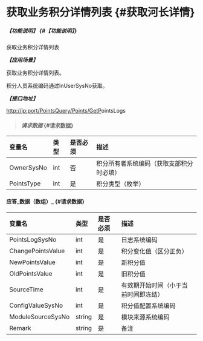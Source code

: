 # 获取业务积分详情列表 {#获取河长详情}

##### _【功能说明】_ {#【功能说明】}

获取业务积分详情列表

_**【应用场景】**_

获取业务积分详情列表。

积分人员系统编码通过InUserSysNo获取。

_**【接口地址】**_

[http://ip:port/PointsQuery/Points/GetP](http://ip:port/HMQuery/RiverMaster/GetRiverMasterByRiverMasterSysNo)ointsLogs

> #### _请求数据_ {#请求数据}

| 变量名 | 类型 | 是否必须 | 描述 |
| :--- | :--- | :--- | :--- |
| OwnerSysNo | int | 否 | 积分所有者系统编码（获取支部积分时必填） |
| PointsType | int | 是 | 积分类型（枚举） |

#### 应答_数据（数组）_ {#请求数据}

| 变量名 | 类型 | 是否必须 | 描述 |
| :--- | :--- | :--- | :--- |
| PointsLogSysNo | int | 是 | 日志系统编码 |
| ChangePointsValue | int | 是 | 积分变化值（区分正负） |
| NewPointsValue | int | 是 | 新积分值 |
| OldPointsValue | int | 是 | 旧积分值 |
| SourceTime | int | 是 | 有效期开始时间（小于当前时间即冻结） |
| ConfigValueSysNo | int | 是 | 积分值配置系统编码 |
| ModuleSourceSysNo | string | 是 | 模块来源系统编码 |
| Remark | string | 是 | 备注 |



